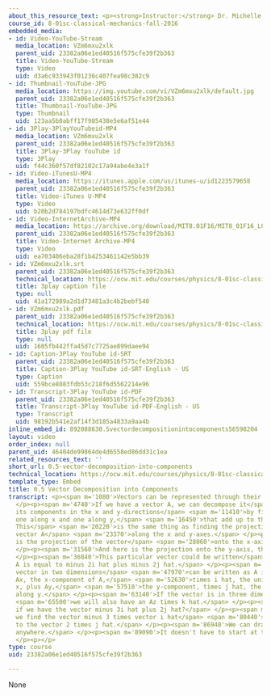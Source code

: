 ```yaml
---
about_this_resource_text: <p><strong>Instructor:</strong> Dr. Michelle Tomasik</p>
course_id: 8-01sc-classical-mechanics-fall-2016
embedded_media:
- id: Video-YouTube-Stream
  media_location: VZm6mxu2xlk
  parent_uid: 23382a06e1ed40516f575cfe39f2b363
  title: Video-YouTube-Stream
  type: Video
  uid: d3a6c933943f01236c407fea98c382c9
- id: Thumbnail-YouTube-JPG
  media_location: https://img.youtube.com/vi/VZm6mxu2xlk/default.jpg
  parent_uid: 23382a06e1ed40516f575cfe39f2b363
  title: Thumbnail-YouTube-JPG
  type: Thumbnail
  uid: 123aa5b0abff17f985438e5e6af51e44
- id: 3Play-3PlayYouTubeid-MP4
  media_location: VZm6mxu2xlk
  parent_uid: 23382a06e1ed40516f575cfe39f2b363
  title: 3Play-3Play YouTube id
  type: 3Play
  uid: f44c360f57df82102c17a94abe4e3a1f
- id: Video-iTunesU-MP4
  media_location: https://itunes.apple.com/us/itunes-u/id1223579658
  parent_uid: 23382a06e1ed40516f575cfe39f2b363
  title: Video-iTunes U-MP4
  type: Video
  uid: b20b2d784197bdfc4614d73e632ff0df
- id: Video-InternetArchive-MP4
  media_location: https://archive.org/download/MIT8.01F16/MIT8_01F16_L00v05_360p.mp4
  parent_uid: 23382a06e1ed40516f575cfe39f2b363
  title: Video-Internet Archive-MP4
  type: Video
  uid: ea703406eba28f1b4253461142e5bb39
- id: VZm6mxu2xlk.srt
  parent_uid: 23382a06e1ed40516f575cfe39f2b363
  technical_location: https://ocw.mit.edu/courses/physics/8-01sc-classical-mechanics-fall-2016/review-vectors/0.5-vector-decomposition-into-components/0.5-vector-decomposition-into-components/VZm6mxu2xlk.srt
  title: 3play caption file
  type: null
  uid: 41a172989a2d1d73481a3c4b2bebf540
- id: VZm6mxu2xlk.pdf
  parent_uid: 23382a06e1ed40516f575cfe39f2b363
  technical_location: https://ocw.mit.edu/courses/physics/8-01sc-classical-mechanics-fall-2016/review-vectors/0.5-vector-decomposition-into-components/0.5-vector-decomposition-into-components/VZm6mxu2xlk.pdf
  title: 3play pdf file
  type: null
  uid: 1605fb442ffa45d7c7725ae899daee94
- id: Caption-3Play YouTube id-SRT
  parent_uid: 23382a06e1ed40516f575cfe39f2b363
  title: Caption-3Play YouTube id-SRT-English - US
  type: Caption
  uid: 559bce8083fdb53c218f6d5562214e96
- id: Transcript-3Play YouTube id-PDF
  parent_uid: 23382a06e1ed40516f575cfe39f2b363
  title: Transcript-3Play YouTube id-PDF-English - US
  type: Transcript
  uid: 98192b541e2af14f3d185a4833a9aa4b
inline_embed_id: 892088630.5vectordecompositionintocomponents56598204
layout: video
order_index: null
parent_uid: 46404de99864de4d6558ed86dd31c1ea
related_resources_text: ''
short_url: 0.5-vector-decomposition-into-components
technical_location: https://ocw.mit.edu/courses/physics/8-01sc-classical-mechanics-fall-2016/review-vectors/0.5-vector-decomposition-into-components/0.5-vector-decomposition-into-components
template_type: Embed
title: 0.5 Vector Decomposition into Components
transcript: <p><span m='1080'>Vectors can be represented through their components.</span>
  </p><p><span m='4740'>If we have a vector A, we can decompose it</span> <span m='8290'>into
  its components in the x and y-directions</span> <span m='11410'>by finding the vectors,
  one along x and one along y,</span> <span m='16450'>that add up to the vector A.
  This</span> <span m='20220'>is the same thing as finding the projections of the
  vector A</span> <span m='23370'>along the x and y-axes.</span> </p><p><span m='26410'>Here
  is the projection of the vector</span> <span m='28060'>onto the x-axis, its x-component.</span>
  </p><p><span m='31560'>And here is the projection onto the y-axis, the y-component.</span>
  </p><p><span m='36840'>This particular vector could be written</span> <span m='38640'>as
  A is equal to minus 2i hat plus minus 2j hat.</span> </p><p><span m='45880'>A generic
  vector in two dimensions</span> <span m='47970'>can be written as A is equal to
  Ax, the x-component of A,</span> <span m='52630'>times i hat, the unit vector along
  x, plus Ay,</span> <span m='57510'>the y-component, times j hat, the unit vector
  along y.</span> </p><p><span m='63140'>If the vector is in three dimensions,</span>
  <span m='65500'>we will also have an Az times k hat.</span> </p><p><span m='71750'>What
  if we have the vector minus 3i hat plus 2j hat?</span> </p><p><span m='76560'>First
  we find the vector minus 3 times vector i hat</span> <span m='80440'>and add this
  to the vector 2 times j hat.</span> </p><p><span m='86940'>We can draw this vector
  anywhere.</span> </p><p><span m='89090'>It doesn't have to start at the origin.</span>
  </p><p></p>
type: course
uid: 23382a06e1ed40516f575cfe39f2b363

---
```

None